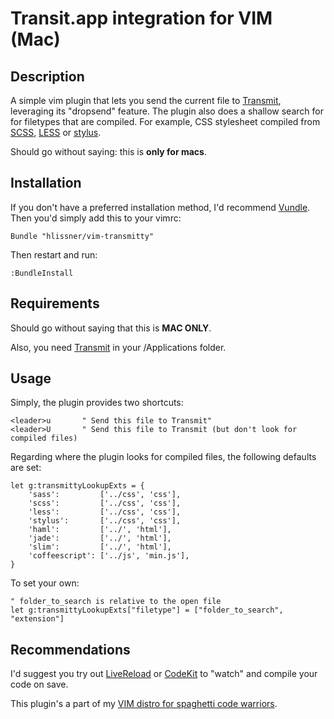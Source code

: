 # Transit.app integration for VIM (Mac)
## Description
A simple vim plugin that lets you send the current file to
[Transmit](http://panic.com/transmit/), leveraging its "dropsend" feature. The
plugin also does a shallow search for for filetypes that are compiled. For
example, CSS stylesheet compiled from [SCSS](http://sass-lang.com/),
[LESS](http://lesscss.org/) or [stylus](http://learnboost.github.com/stylus/).

Should go without saying: this is **only for macs**.

## Installation

If you don't have a preferred installation method, I'd recommend
[Vundle](https://github.com/gmarik/vundle). Then you'd simply add this to your
vimrc:

    Bundle "hlissner/vim-transmitty"

Then restart and run:

    :BundleInstall

## Requirements

Should go without saying that this is **MAC ONLY**.

Also, you need [Transmit](http://panic.com/transmit/) in your /Applications
folder.

## Usage

Simply, the plugin provides two shortcuts:

    <leader>u       " Send this file to Transmit"
    <leader>U       " Send this file to Transmit (but don't look for compiled files)

Regarding where the plugin looks for compiled files, the following defaults are set:

    let g:transmittyLookupExts = {
        'sass':         ['../css', 'css'],
        'scss':         ['../css', 'css'],
        'less':         ['../css', 'css'],
        'stylus':       ['../css', 'css'],
        'haml':         ['../', 'html'],
        'jade':         ['../', 'html'],
        'slim':         ['../', 'html'],
        'coffeescript': ['../js', 'min.js'],
    }

To set your own:

    " folder_to_search is relative to the open file
    let g:transmittyLookupExts["filetype"] = ["folder_to_search", "extension"]

## Recommendations

I'd suggest you try out [LiveReload](http://livereload.com/) or
[CodeKit](http://incident57.com/codekit/) to "watch" and compile your code
on save.

This plugin's a part of my [VIM distro for spaghetti code
warriors](https://github.com/hlissner/mlvim).
